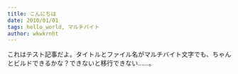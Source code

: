 ```yaml
---
title: こんにちは
date: 2010/01/01
tags: hello_world, マルチバイト
author: wkwkrnht
---
```


これはテスト記事だよ。タイトルとファイル名がマルチバイト文字でも、ちゃんとビルドできるかな？できないと移行できない……。